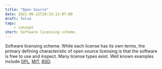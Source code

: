 ```yaml
---
title: "Open Source"
date: 2021-06-22T20:33:13-07:00
draft: false
tags:
    - concept
short: Software licensing scheme.
---
```


Software licensing scheme. While each license has its own terms, the primary defining characteristic of open source licensing is that the software is free to use and inspect. Many license types exist. Well known examples include [GPL](https://en.wikipedia.org/wiki/GNU_General_Public_License), [MIT](https://opensource.org/licenses/MIT), [BSD](https://en.wikipedia.org/wiki/BSD_licenses).
